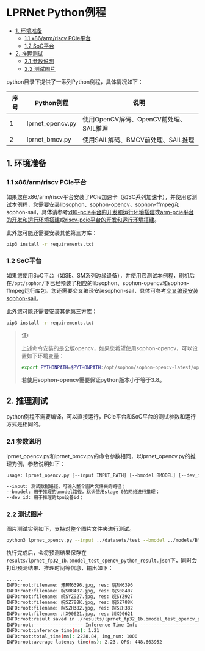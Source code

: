 # LPRNet Python例程

* [1. 环境准备](#1-环境准备)
    * [1.1 x86/arm/riscv PCIe平台](#11-x86armriscv-pcie平台)
    * [1.2 SoC平台](#12-soc平台)
* [2. 推理测试](#2-推理测试)
    * [2.1 参数说明](#21-参数说明)
    * [2.2 测试图片](#22-测试图片)


python目录下提供了一系列Python例程，具体情况如下：

| 序号   | Python例程      | 说明                                |
| ---- | ---------------- | -----------------------------------  |
| 1    | lprnet_opencv.py | 使用OpenCV解码、OpenCV前处理、SAIL推理 |
| 2    | lprnet_bmcv.py   | 使用SAIL解码、BMCV前处理、SAIL推理     |

## 1. 环境准备
### 1.1 x86/arm/riscv PCIe平台

如果您在x86/arm/riscv平台安装了PCIe加速卡（如SC系列加速卡），并使用它测试本例程，您需要安装libsophon、sophon-opencv、sophon-ffmpeg和sophon-sail，具体请参考[x86-pcie平台的开发和运行环境搭建](../../../docs/Environment_Install_Guide.md#3-x86-pcie平台的开发和运行环境搭建)或[arm-pcie平台的开发和运行环境搭建](../../../docs/Environment_Install_Guide.md#5-arm-pcie平台的开发和运行环境搭建)或[riscv-pcie平台的开发和运行环境搭建](../../../docs/Environment_Install_Guide.md#6-riscv-pcie平台的开发和运行环境搭建)。

此外您可能还需要安装其他第三方库：
```bash
pip3 install -r requirements.txt
```
### 1.2 SoC平台
如果您使用SoC平台（如SE、SM系列边缘设备），并使用它测试本例程，刷机后在`/opt/sophon/`下已经预装了相应的libsophon、sophon-opencv和sophon-ffmpeg运行库包。您还需要交叉编译安装sophon-sail，具体可参考[交叉编译安装sophon-sail](../../../docs/Environment_Install_Guide.md#42-交叉编译安装sophon-sail)。

此外您可能还需要安装其他第三方库：
```bash
pip3 install -r requirements.txt
```

> **注:**
>
> 上述命令安装的是公版opencv，如果您希望使用sophon-opencv，可以设置如下环境变量：
> ```bash
> export PYTHONPATH=$PYTHONPATH:/opt/sophon/sophon-opencv-latest/opencv-python/
> ```
> **若使用sophon-opencv需要保证python版本小于等于3.8。**

## 2. 推理测试
python例程不需要编译，可以直接运行，PCIe平台和SoC平台的测试参数和运行方式是相同的。
### 2.1 参数说明
lprnet_opencv.py和lprnet_bmcv.py的命令参数相同，以lprnet_opencv.py的推理为例，参数说明如下：

```bash
usage: lprnet_opencv.py [--input INPUT_PATH] [--bmodel BMODEL] [--dev_id DEV_ID]

--input: 测试数据路径，可输入整个图片文件夹的路径；
--bmodel: 用于推理的bmodel路径，默认使用stage 0的网络进行推理；
--dev_id: 用于推理的tpu设备id；
```
### 2.2 测试图片
图片测试实例如下，支持对整个图片文件夹进行测试。
```bash
python3 lprnet_opencv.py --input ../datasets/test --bmodel ../models/BM1684/lprnet_fp32_1b.bmodel --dev_id 0
```

执行完成后，会将预测结果保存在`results/lprnet_fp32_1b.bmodel_test_opencv_python_result.json`下，同时会打印预测结果、推理时间等信息，输出如下：

```bash
......
INFO:root:filename: 豫RM6396.jpg, res: 皖RM6396
INFO:root:filename: 皖S08407.jpg, res: 皖S08407
INFO:root:filename: 皖SYZ927.jpg, res: 皖SYZ927
INFO:root:filename: 皖SZ788K.jpg, res: 皖SZ788K
INFO:root:filename: 皖SZH382.jpg, res: 皖SZH382
INFO:root:filename: 川X90621.jpg, res: 川X90621
INFO:root:result saved in ./results/lprnet_fp32_1b.bmodel_test_opencv_python_result.json
INFO:root:------------------ Inference Time Info ----------------------
INFO:root:inference_time(ms): 1.21
INFO:root:total_time(ms): 2228.84, img_num: 1000
INFO:root:average latency time(ms): 2.23, QPS: 448.663952
```
